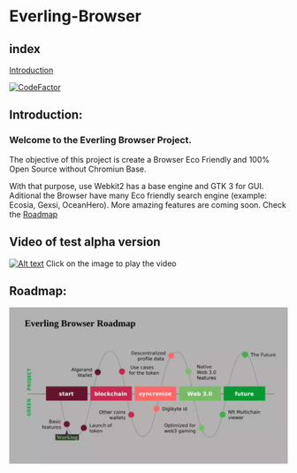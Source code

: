 # Everling-Browser

## index
[Introduction ](###Introduction:)


[![CodeFactor](https://www.codefactor.io/repository/github/n3kosempai/everling-browser/badge)](https://www.codefactor.io/repository/github/n3kosempai/everling-browser)


## Introduction:

### Welcome to the Everling Browser Project.

The objective of this project is create a Browser Eco Friendly and 100% Open Source without Chromiun Base.

With that purpose, use Webkit2 has a base engine and GTK 3 for GUI. Aditional the Browser have many
Eco friendly search engine (example: Ecosia, Gexsi, OceanHero). More amazing features are coming soon.
Check the [Roadmap](##Roadmap)



## Video of test alpha version


[![Alt text](https://img.youtube.com/vi/KNK477Cxixg/0.jpg)](https://www.youtube.com/watch?v=KNK477Cxixg)
Click on the image to play the video



## Roadmap:

![representation of the roadmap project](
    /image/roadmap.webp
)
